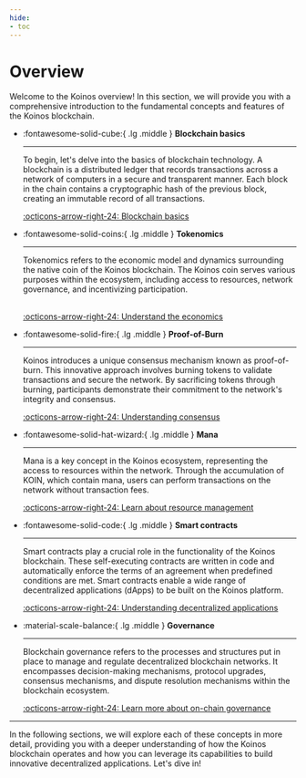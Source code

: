 ```yaml
---
hide:
- toc
---
```


# Overview
Welcome to the Koinos overview! In this section, we will provide you with a comprehensive introduction to the fundamental concepts and features of the Koinos blockchain.

<div class="grid cards" markdown>

-   :fontawesome-solid-cube:{ .lg .middle } __Blockchain basics__

    ---

    To begin, let's delve into the basics of blockchain technology. A blockchain is a distributed ledger that records transactions across a network of computers in a secure and transparent manner. Each block in the chain contains a cryptographic hash of the previous block, creating an immutable record of all transactions.

    [:octicons-arrow-right-24: Blockchain basics](blockchain-basics.md)

-  :fontawesome-solid-coins:{ .lg .middle } __Tokenomics__

    ---

    Tokenomics refers to the economic model and dynamics surrounding the native coin of the Koinos blockchain. The Koinos coin serves various purposes within the ecosystem, including access to resources, network governance, and incentivizing participation.
    <br/><br/>

    [:octicons-arrow-right-24: Understand the economics](tokenomics.md)

-   :fontawesome-solid-fire:{ .lg .middle } __Proof-of-Burn__

    ---

    Koinos introduces a unique consensus mechanism known as proof-of-burn. This innovative approach involves burning tokens to validate transactions and secure the network. By sacrificing tokens through burning, participants demonstrate their commitment to the network's integrity and consensus.

    [:octicons-arrow-right-24: Understanding consensus](proof-of-burn.md)

-   :fontawesome-solid-hat-wizard:{ .lg .middle } __Mana__

    ---

    Mana is a key concept in the Koinos ecosystem, representing the access to resources within the network. Through the accumulation of KOIN, which contain mana, users can perform transactions on the network without transaction fees.

    [:octicons-arrow-right-24: Learn about resource management](mana.md)

-   :fontawesome-solid-code:{ .lg .middle } __Smart contracts__

    ---

    Smart contracts play a crucial role in the functionality of the Koinos blockchain. These self-executing contracts are written in code and automatically enforce the terms of an agreement when predefined conditions are met. Smart contracts enable a wide range of decentralized applications (dApps) to be built on the Koinos platform.

    [:octicons-arrow-right-24: Understanding decentralized applications](smart-contracts.md)

-   :material-scale-balance:{ .lg .middle } __Governance__

    ---

    Blockchain governance refers to the processes and structures put in place to manage and regulate decentralized blockchain networks. It encompasses decision-making mechanisms, protocol upgrades, consensus mechanisms, and dispute resolution mechanisms within the blockchain ecosystem.

    [:octicons-arrow-right-24: Learn more about on-chain governance](governance.md)
</div>

---
In the following sections, we will explore each of these concepts in more detail, providing you with a deeper understanding of how the Koinos blockchain operates and how you can leverage its capabilities to build innovative decentralized applications. Let's dive in!
